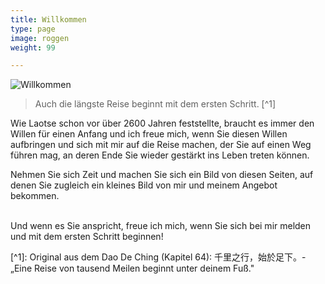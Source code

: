 ```yaml
---
title: Willkommen
type: page
image: roggen
weight: 99

---
```

![Willkommen](/images/zen-stones-water.jpg "Guido Lindner")

> Auch die längste Reise beginnt mit dem ersten Schritt. \[^1\]

Wie Laotse schon vor über 2600 Jahren feststellte, braucht es immer den Willen für einen Anfang und ich freue mich, wenn Sie diesen Willen aufbringen und sich mit mir auf die Reise machen, der Sie auf einen Weg führen mag, an deren Ende Sie wieder gestärkt ins Leben treten können.<br>

Nehmen Sie sich Zeit und machen Sie sich ein Bild von diesen Seiten, auf denen Sie zugleich ein kleines Bild von mir und meinem Angebot bekommen. 

<br> Und wenn es Sie anspricht, freue ich mich, wenn Sie sich bei mir melden und mit dem ersten Schritt beginnen!

\[^1\]: Original aus dem Dao De Ching (Kapitel 64):  千里之行，始於足下。- „Eine Reise von tausend Meilen beginnt unter deinem Fuß."

